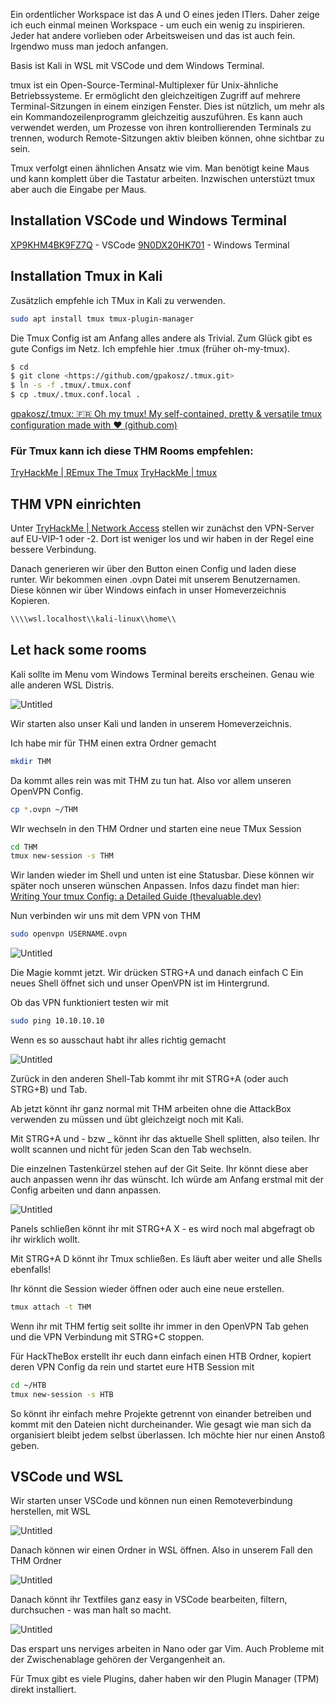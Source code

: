 Ein ordentlicher Workspace ist das A und O eines jeden ITlers. Daher zeige ich euch einmal meinen Workspace - um euch ein wenig zu inspirieren. Jeder hat andere vorlieben oder Arbeitsweisen und das ist auch fein. Irgendwo muss man jedoch anfangen.

Basis ist Kali in WSL mit VSCode und dem Windows Terminal.

tmux ist ein Open-Source-Terminal-Multiplexer für Unix-ähnliche Betriebssysteme. Er ermöglicht den gleichzeitigen Zugriff auf mehrere Terminal-Sitzungen in einem einzigen Fenster. Dies ist nützlich, um mehr als ein Kommandozeilenprogramm gleichzeitig auszuführen. Es kann auch verwendet werden, um Prozesse von ihren kontrollierenden Terminals zu trennen, wodurch Remote-Sitzungen aktiv bleiben können, ohne sichtbar zu sein.

Tmux verfolgt einen ähnlichen Ansatz wie vim. Man benötigt keine Maus und kann komplett über die Tastatur arbeiten. Inzwischen unterstüzt tmux aber auch die Eingabe per Maus.

## Installation VSCode und Windows Terminal

[XP9KHM4BK9FZ7Q](https://apps.microsoft.com/store/detail/XP9KHM4BK9FZ7Q?ocid=pdpshare) - VSCode
[9N0DX20HK701](https://www.microsoft.com/store/productid/9N0DX20HK701?ocid=pdpshare) - Windows Terminal

## Installation Tmux in Kali

Zusätzlich empfehle ich TMux in Kali zu verwenden.

```bash
sudo apt install tmux tmux-plugin-manager
```

Die Tmux Config ist am Anfang alles andere als Trivial. Zum Glück gibt es gute Configs im Netz. Ich empfehle hier .tmux (früher oh-my-tmux).

```bash
$ cd
$ git clone <https://github.com/gpakosz/.tmux.git>
$ ln -s -f .tmux/.tmux.conf
$ cp .tmux/.tmux.conf.local .
```

[gpakosz/.tmux: 🇫🇷 Oh my tmux! My self-contained, pretty & versatile tmux configuration made with ❤️ (github.com)](https://github.com/gpakosz/.tmux)

### Für Tmux kann ich diese THM Rooms empfehlen:

[TryHackMe | REmux The Tmux](https://tryhackme.com/room/tmuxremux) [TryHackMe | tmux](https://tryhackme.com/room/rptmux)

## THM VPN einrichten

Unter [TryHackMe | Network Access](https://tryhackme.com/access) stellen wir zunächst den VPN-Server auf EU-VIP-1 oder -2. Dort ist weniger los und wir haben in der Regel eine bessere Verbindung.

Danach generieren wir über den Button einen Config und laden diese runter. Wir bekommen einen .ovpn Datei mit unserem Benutzernamen. Diese können wir über Windows einfach in unser Homeverzeichnis Kopieren.

```bash
\\\\wsl.localhost\\kali-linux\\home\\
```

## Let hack some rooms

Kali sollte im Menu vom Windows Terminal bereits erscheinen. Genau wie alle anderen WSL Distris.

![Untitled](https://prod-files-secure.s3.us-west-2.amazonaws.com/519a7c62-28ec-47d3-8e4f-92e89273a0c7/26653ee7-7af1-4b9c-9c87-021ee52f3dec/Untitled.png)

Wir starten also unser Kali und landen in unserem Homeverzeichnis.

Ich habe mir für THM einen extra Ordner gemacht

```bash
mkdir THM 
```

Da kommt alles rein was mit THM zu tun hat. Also vor allem unseren OpenVPN Config.

```bash
cp *.ovpn ~/THM
```

WIr wechseln in den THM Ordner und starten eine neue TMux Session

```bash
cd THM
tmux new-session -s THM
```

Wir landen wieder im Shell und unten ist eine Statusbar. Diese können wir später noch unseren wünschen Anpassen. Infos dazu findet man hier: [Writing Your tmux Config: a Detailed Guide (thevaluable.dev)](https://thevaluable.dev/tmux-config-mouseless/)

Nun verbinden wir uns mit dem VPN von THM

```bash
sudo openvpn USERNAME.ovpn
```

![Untitled](https://prod-files-secure.s3.us-west-2.amazonaws.com/519a7c62-28ec-47d3-8e4f-92e89273a0c7/e45fd840-74af-4c43-b87a-e94164417c8b/Untitled.png)

Die Magie kommt jetzt. Wir drücken STRG+A und danach einfach C Ein neues Shell öffnet sich und unser OpenVPN ist im Hintergrund.

Ob das VPN funktioniert testen wir mit

```bash
sudo ping 10.10.10.10
```

Wenn es so ausschaut habt ihr alles richtig gemacht

![Untitled](https://prod-files-secure.s3.us-west-2.amazonaws.com/519a7c62-28ec-47d3-8e4f-92e89273a0c7/d1cab9bf-a842-400e-8625-11245d9fad42/Untitled.png)

Zurück in den anderen Shell-Tab kommt ihr mit STRG+A (oder auch STRG+B) und Tab.

Ab jetzt könnt ihr ganz normal mit THM arbeiten ohne die AttackBox verwenden zu müssen und übt gleichzeigt noch mit Kali.

Mit STRG+A und - bzw _ könnt ihr das aktuelle Shell splitten, also teilen. Ihr wollt scannen und nicht für jeden Scan den Tab wechseln.

Die einzelnen Tastenkürzel stehen auf der Git Seite. Ihr könnt diese aber auch anpassen wenn ihr das wünscht. Ich würde am Anfang erstmal mit der Config arbeiten und dann anpassen.

![Untitled](https://prod-files-secure.s3.us-west-2.amazonaws.com/519a7c62-28ec-47d3-8e4f-92e89273a0c7/639d4ffe-f81a-4f6d-9a1d-a924ce7ccf98/Untitled.png)

Panels schließen könnt ihr mit STRG+A X - es wird noch mal abgefragt ob ihr wirklich wollt.

Mit STRG+A D könnt ihr Tmux schließen. Es läuft aber weiter und alle Shells ebenfalls!

Ihr könnt die Session wieder öffnen oder auch eine neue erstellen.

```bash
tmux attach -t THM
```

Wenn ihr mit THM fertig seit sollte ihr immer in den OpenVPN Tab gehen und die VPN Verbindung mit STRG+C stoppen.

Für HackTheBox erstellt ihr euch dann einfach einen HTB Ordner, kopiert deren VPN Config da rein und startet eure HTB Session mit

```bash
cd ~/HTB
tmux new-session -s HTB
```

So könnt ihr einfach mehre Projekte getrennt von einander betreiben und kommt mit den Dateien nicht durcheinander. Wie gesagt wie man sich da organisiert bleibt jedem selbst überlassen. Ich möchte hier nur einen Anstoß geben.

## VSCode und WSL

Wir starten unser VSCode und können nun einen Remoteverbindung herstellen, mit WSL

![Untitled](https://prod-files-secure.s3.us-west-2.amazonaws.com/519a7c62-28ec-47d3-8e4f-92e89273a0c7/37f6292a-b1bc-45f7-ac18-a22432966fca/Untitled.png)

Danach können wir einen Ordner in WSL öffnen. Also in unserem Fall den THM Ordner

![Untitled](https://prod-files-secure.s3.us-west-2.amazonaws.com/519a7c62-28ec-47d3-8e4f-92e89273a0c7/e19056dd-5996-4b6f-bf94-7905f7d9dacd/Untitled.png)

Danach könnt ihr Textfiles ganz easy in VSCode bearbeiten, filtern, durchsuchen - was man halt so macht.

![Untitled](https://prod-files-secure.s3.us-west-2.amazonaws.com/519a7c62-28ec-47d3-8e4f-92e89273a0c7/9c11ebf7-a3be-44ff-9231-67ca2903fa88/Untitled.png)

Das erspart uns nerviges arbeiten in Nano oder gar Vim. Auch Probleme mit der Zwischenablage gehören der Vergangenheit an.

Für Tmux gibt es viele Plugins, daher haben wir den Plugin Manager (TPM) direkt installiert.